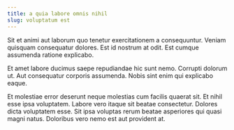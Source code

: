 ```yaml
---
title: a quia labore omnis nihil
slug: voluptatum est
---
```


Sit et animi aut laborum quo tenetur exercitationem a consequuntur. Veniam quisquam consequatur dolores. Est id nostrum at odit. Est cumque assumenda ratione explicabo.

Et amet labore ducimus saepe repudiandae hic sunt nemo. Corrupti dolorum ut. Aut consequatur corporis assumenda. Nobis sint enim qui explicabo eaque.

Et molestiae error deserunt neque molestias cum facilis quaerat sit. Et nihil esse ipsa voluptatem. Labore vero itaque sit beatae consectetur. Dolores dicta voluptatem esse. Sit ipsa voluptas rerum beatae asperiores qui quasi magni natus. Doloribus vero nemo est aut provident at.
